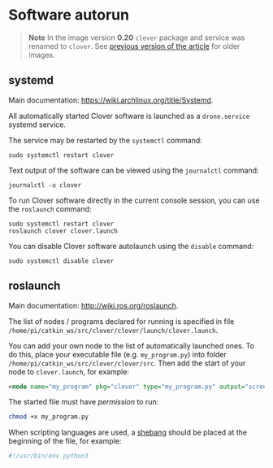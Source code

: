 Software autorun
===

> **Note** In the image version **0.20** `clever` package and service was renamed to `clover`. See [previous version of the article](https://github.com/CopterExpress/clover/blob/v0.19/docs/en/autolaunch.md) for older images.

systemd
---

Main documentation: https://wiki.archlinux.org/title/Systemd.

All automatically started Clover software is launched as a `drone.service` systemd service.

The service may be restarted by the `systemctl` command:

```(bash)
sudo systemctl restart clover
```

Text output of the software can be viewed using the `journalctl` command:

```(bash)
journalctl -u clover
```

To run Clover software directly in the current console session, you can use the `roslaunch` command:

```(bash)
sudo systemctl restart clover
roslaunch clover clover.launch
```

You can disable Clover software autolaunch using the `disable` command:

```(bash)
sudo systemctl disable clover
```

roslaunch
---

Main documentation: http://wiki.ros.org/roslaunch.

The list of nodes / programs declared for running is specified in file `/home/pi/catkin_ws/src/clover/clover/launch/clover.launch`.

You can add your own node to the list of automatically launched ones. To do this, place your executable file (e.g. `my_program.py`) into folder `/home/pi/catkin_ws/src/clover/clover/src`. Then add the start of your node to `clover.launch`, for example:

```xml
<node name="my_program" pkg="clover" type="my_program.py" output="screen"/>
```

The started file must have *permission* to run:

```bash
chmod +x my_program.py
```

When scripting languages are used, a <a href="https://en.wikipedia.org/wiki/Shebang_(Unix)">shebang</a> should be placed at the beginning of the file, for example:

```bash
#!/usr/bin/env python3
```
